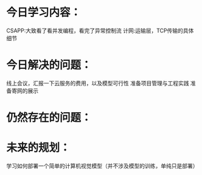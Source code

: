 # 今日学习内容：  
CSAPP:大致看了看并发编程，看完了异常控制流
计网:运输层，TCP传输的具体细节
# 今日解决的问题： 
线上会议，汇报一下云服务的费用，以及模型可行性
准备项目管理与工程实践
准备寄网的展示
# 仍然存在的问题：  
# 未来的规划：  
学习如何部署一个简单的计算机视觉模型（并不涉及模型的训练，单纯只是部署）